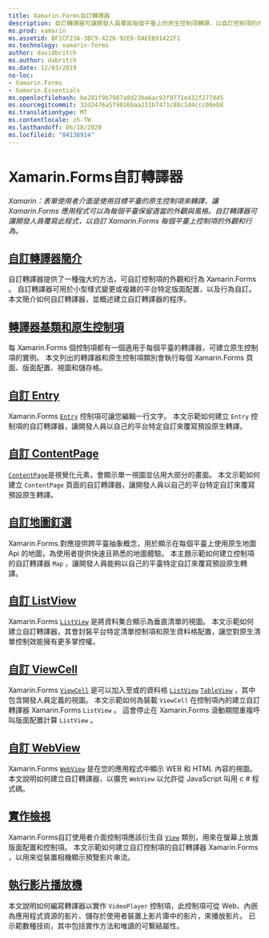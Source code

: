```yaml
---
title: Xamarin.Forms自訂轉譯器
description: 自訂轉譯器可讓開發人員覆寫每個平臺上的原生控制項轉譯，以自訂控制項的外觀和行為 Xamarin.Forms 。
ms.prod: xamarin
ms.assetid: BF1CF23A-3BC9-4226-92E6-DAEEB91422F1
ms.technology: xamarin-forms
author: davidbritch
ms.author: dabritch
ms.date: 12/03/2019
no-loc:
- Xamarin.Forms
- Xamarin.Essentials
ms.openlocfilehash: be281f9b7987a8d23ba6ac93f0771e432f277d45
ms.sourcegitcommit: 32d2476a5f9016baa231b7471c88c1d4ccc08eb8
ms.translationtype: MT
ms.contentlocale: zh-TW
ms.lasthandoff: 06/18/2020
ms.locfileid: "84138914"
---
```

# <a name="xamarinforms-custom-renderers"></a>Xamarin.Forms自訂轉譯器

_Xamarin：表單使用者介面是使用目標平臺的原生控制項來轉譯，讓 Xamarin.Forms 應用程式可以為每個平臺保留適當的外觀與風格。自訂轉譯器可讓開發人員覆寫此程式，以自訂 Xamarin.Forms 每個平臺上控制項的外觀和行為。_

## <a name="introduction-to-custom-renderers"></a>[自訂轉譯器簡介](introduction.md)

自訂轉譯器提供了一種強大的方法，可自訂控制項的外觀和行為 Xamarin.Forms 。 自訂轉譯器可用於小型樣式變更或複雜的平台特定版面配置，以及行為自訂。 本文簡介如何自訂轉譯器，並概述建立自訂轉譯器的程序。

## <a name="renderer-base-classes-and-native-controls"></a>[轉譯器基類和原生控制項](renderers.md)

每 Xamarin.Forms 個控制項都有一個適用于每個平臺的轉譯器，可建立原生控制項的實例。 本文列出的轉譯器和原生控制項類別會執行每個 Xamarin.Forms 頁面、版面配置、視圖和儲存格。

## <a name="customizing-an-entry"></a>[自訂 Entry](entry.md)

Xamarin.Forms [`Entry`](xref:Xamarin.Forms.Entry) 控制項可讓您編輯一行文字。 本文示範如何建立 `Entry` 控制項的自訂轉譯器，讓開發人員以自己的平台特定自訂來覆寫預設原生轉譯。

## <a name="customizing-a-contentpage"></a>[自訂 ContentPage](contentpage.md)

[`ContentPage`](xref:Xamarin.Forms.ContentPage)是視覺化元素，會顯示單一視圖並佔用大部分的畫面。 本文示範如何建立 `ContentPage` 頁面的自訂轉譯器，讓開發人員以自己的平台特定自訂來覆寫預設原生轉譯。

## <a name="customizing-a-map-pin"></a>[自訂地圖釘選](map-pin.md)

Xamarin.Forms.對應提供跨平臺抽象概念，用於顯示在每個平臺上使用原生地圖 Api 的地圖，為使用者提供快速且熟悉的地圖體驗。 本主題示範如何建立控制項的自訂轉譯器 `Map` ，讓開發人員能夠以自己的平臺特定自訂來覆寫預設原生轉譯。

## <a name="customizing-a-listview"></a>[自訂 ListView](listview.md)

Xamarin.Forms [`ListView`](xref:Xamarin.Forms.ListView) 是將資料集合顯示為垂直清單的視圖。 本文示範如何建立自訂轉譯器，其會封裝平台特定清單控制項和原生資料格配置，讓您對原生清單控制效能擁有更多掌控權。

## <a name="customizing-a-viewcell"></a>[自訂 ViewCell](viewcell.md)

Xamarin.Forms [`ViewCell`](xref:Xamarin.Forms.ViewCell) 是可以加入至或的資料格 [`ListView`](xref:Xamarin.Forms.ListView) [`TableView`](xref:Xamarin.Forms.TableView) ，其中包含開發人員定義的視圖。 本文示範如何為裝載 `ViewCell` 在控制項內的建立自訂轉譯器 Xamarin.Forms `ListView` 。 這會停止在 Xamarin.Forms 滾動期間重複呼叫版面配置計算 `ListView` 。

## <a name="customizing-a-webview"></a>[自訂 WebView](hybridwebview.md)

Xamarin.Forms [`WebView`](xref:Xamarin.Forms.WebView) 是在您的應用程式中顯示 WEB 和 HTML 內容的視圖。 本文說明如何建立自訂轉譯器，以擴充 `WebView` 以允許從 JavaScript 叫用 c # 程式碼。

## <a name="implementing-a-view"></a>[實作檢視](view.md)

Xamarin.Forms自訂使用者介面控制項應該衍生自 [`View`](xref:Xamarin.Forms.View) 類別，用來在螢幕上放置版面配置和控制項。 本文示範如何建立自訂控制項的自訂轉譯器 Xamarin.Forms ，以用來從裝置相機顯示預覽影片串流。

## <a name="implementing-a-video-player"></a>[執行影片播放機](video-player/index.md)

本文說明如何編寫轉譯器以實作 `VideoPlayer` 控制項，此控制項可從 Web、內嵌為應用程式資源的影片、儲存於使用者裝置上影片庫中的影片，來播放影片。 已示範數種技術，其中包括實作方法和唯讀的可繫結屬性。
